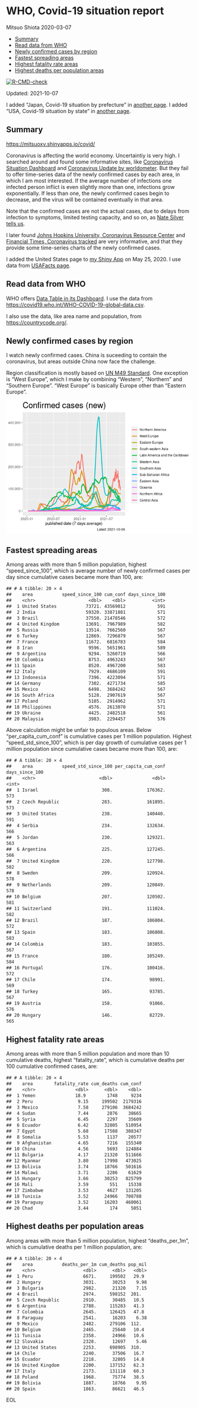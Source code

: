 WHO, Covid-19 situation report
================
Mitsuo Shiota
2020-03-07

-   [Summary](#summary)
-   [Read data from WHO](#read-data-from-who)
-   [Newly confirmed cases by region](#newly-confirmed-cases-by-region)
-   [Fastest spreading areas](#fastest-spreading-areas)
-   [Highest fatality rate areas](#highest-fatality-rate-areas)
-   [Highest deaths per population
    areas](#highest-deaths-per-population-areas)

<!-- badges: start -->

[![R-CMD-check](https://github.com/mitsuoxv/covid/workflows/R-CMD-check/badge.svg)](https://github.com/mitsuoxv/covid/actions)
<!-- badges: end -->

Updated: 2021-10-07

I added “Japan, Covid-19 situation by prefecture” in [another
page](Japan.md). I added “USA, Covid-19 situation by state” in [another
page](USA.md).

## Summary

<https://mitsuoxv.shinyapps.io/covid/>

Coronavirus is affecting the world economy. Uncertaintiy is very high. I
searched around and found some informative sites, like [Coronavirus
Situation
Dashboard](https://who.maps.arcgis.com/apps/opsdashboard/index.html#/c88e37cfc43b4ed3baf977d77e4a0667)
and [Coronavirus Update by
worldometer](https://www.worldometers.info/coronavirus/). But they fail
to offer time-series data of the newly confirmed cases by each area, in
which I am most interested. If the average number of infections one
infected person inflict is even slightly more than one, infections grow
exponentially. If less than one, the newly confirmed cases begin to
decrease, and the virus will be contained eventually in that area.

Note that the confirmed cases are not the actual cases, due to delays
from infection to symptoms, limited testing capacity, and so on, as
[Nate Silver tells
us](https://fivethirtyeight.com/features/coronavirus-case-counts-are-meaningless/).

I later found [Johns Hopkins University, Coronavirus Resource
Center](https://coronavirus.jhu.edu/) and [Financial Times, Coronavirus
tracked](https://www.ft.com/content/a26fbf7e-48f8-11ea-aeb3-955839e06441)
are very informative, and that they provide some time-series charts of
the newly confirmed cases.

I added the United States page to [my Shiny
App](https://mitsuoxv.shinyapps.io/covid/) on May 25, 2020. I use data
from [USAFacts
page](https://usafacts.org/visualizations/coronavirus-covid-19-spread-map/).

## Read data from WHO

WHO offers [Data Table in its Dashboard](https://covid19.who.int/table).
I use the data from
<https://covid19.who.int/WHO-COVID-19-global-data.csv>.

I also use the data, like area name and population, from
<https://countrycode.org/>.

## Newly confirmed cases by region

I watch newly confirmed cases. China is suceeding to contain the
coronavirus, but areas outside China now face the challenge.

Region classification is mostly based on [UN M49
Standard](https://unstats.un.org/unsd/methodology/m49/). One exception
is “West Europe”, which I make by combining “Western”, “Northern” and
“Southern Europe”. “West Europe” is basically Europe other than “Eastern
Europe”.

![](README_files/figure-gfm/chart-1.png)<!-- -->

## Fastest spreading areas

Among areas with more than 5 million population, highest
“speed\_since\_100”, which is average number of newly confirmed cases
per day since cumulative cases became more than 100, are:

    ## # A tibble: 20 × 4
    ##    area           speed_since_100 cum_conf days_since_100
    ##    <chr>                    <dbl>    <dbl>          <int>
    ##  1 United States           73721. 43569012            591
    ##  2 India                   59320. 33871881            571
    ##  3 Brazil                  37550. 21478546            572
    ##  4 United Kingdom          13691.  7967989            582
    ##  5 Russia                  13514.  7662560            567
    ##  6 Turkey                  12869.  7296879            567
    ##  7 France                  11672.  6816783            584
    ##  8 Iran                     9596.  5651961            589
    ##  9 Argentina                9294.  5260719            566
    ## 10 Colombia                 8753.  4963243            567
    ## 11 Spain                    8520.  4967200            583
    ## 12 Italy                    7929.  4686109            591
    ## 13 Indonesia                7396.  4223094            571
    ## 14 Germany                  7302.  4271734            585
    ## 15 Mexico                   6498.  3684242            567
    ## 16 South Africa             5128.  2907619            567
    ## 17 Poland                   5105.  2914962            571
    ## 18 Philippines              4576.  2613070            571
    ## 19 Ukraine                  4425.  2482518            561
    ## 20 Malaysia                 3983.  2294457            576

Above calculation might be unfair to populous areas. Below
“per\_capita\_cum\_conf” is cumulative cases per 1 million population.
Highest “speed\_std\_since\_100”, which is per day growth of cumulative
cases per 1 million population since cumulative cases became more than
100, are:

    ## # A tibble: 20 × 4
    ##    area           speed_std_since_100 per_capita_cum_conf days_since_100
    ##    <chr>                        <dbl>               <dbl>          <int>
    ##  1 Israel                        308.             176362.            573
    ##  2 Czech Republic                283.             161895.            573
    ##  3 United States                 238.             140440.            591
    ##  4 Serbia                        234.             132634.            566
    ##  5 Jordan                        230.             129321.            563
    ##  6 Argentina                     225.             127245.            566
    ##  7 United Kingdom                220.             127798.            582
    ##  8 Sweden                        209.             120924.            578
    ##  9 Netherlands                   209.             120849.            578
    ## 10 Belgium                       207.             120502.            581
    ## 11 Switzerland                   191.             111024.            582
    ## 12 Brazil                        187.             106804.            572
    ## 13 Spain                         183.             106808.            583
    ## 14 Colombia                      183.             103855.            567
    ## 15 France                        180.             105249.            584
    ## 16 Portugal                      176.             100416.            572
    ## 17 Chile                         174.              98991.            569
    ## 18 Turkey                        165.              93785.            567
    ## 19 Austria                       158.              91066.            576
    ## 20 Hungary                       146.              82729.            565

## Highest fatality rate areas

Among areas with more than 5 million population and more than 10
cumulative deaths, highest “fatality\_rate”, which is cumulative deaths
per 100 cumulative confirmed cases, are:

    ## # A tibble: 20 × 4
    ##    area        fatality_rate cum_deaths cum_conf
    ##    <chr>               <dbl>      <dbl>    <dbl>
    ##  1 Yemen               18.9        1748     9234
    ##  2 Peru                 9.15     199502  2179316
    ##  3 Mexico               7.58     279106  3684242
    ##  4 Sudan                7.44       2876    38665
    ##  5 Syria                6.45       2297    35609
    ##  6 Ecuador              6.42      32805   510954
    ##  7 Egypt                5.68      17508   308347
    ##  8 Somalia              5.53       1137    20577
    ##  9 Afghanistan          4.65       7216   155340
    ## 10 China                4.56       5693   124884
    ## 11 Bulgaria             4.17      21320   511666
    ## 12 Myanmar              3.80      17998   473025
    ## 13 Bolivia              3.74      18766   501616
    ## 14 Malawi               3.71       2286    61629
    ## 15 Hungary              3.66      30253   825799
    ## 16 Mali                 3.59        551    15338
    ## 17 Zimbabwe             3.53       4627   131205
    ## 18 Tunisia              3.52      24966   708788
    ## 19 Paraguay             3.52      16203   460061
    ## 20 Chad                 3.44        174     5051

## Highest deaths per population areas

Among areas with more than 5 million population, highest
“deaths\_per\_1m”, which is cumulative deaths per 1 million population,
are:

    ## # A tibble: 20 × 4
    ##    area           deaths_per_1m cum_deaths pop_mil
    ##    <chr>                  <dbl>      <dbl>   <dbl>
    ##  1 Peru                   6671.     199502   29.9 
    ##  2 Hungary                3031.      30253    9.98
    ##  3 Bulgaria               2982.      21320    7.15
    ##  4 Brazil                 2974.     598152  201.  
    ##  5 Czech Republic         2910.      30485   10.5 
    ##  6 Argentina              2788.     115283   41.3 
    ##  7 Colombia               2645.     126425   47.8 
    ##  8 Paraguay               2541.      16203    6.38
    ##  9 Mexico                 2482.     279106  112.  
    ## 10 Belgium                2465.      25640   10.4 
    ## 11 Tunisia                2358.      24966   10.6 
    ## 12 Slovakia               2328.      12697    5.46
    ## 13 United States          2253.     698905  310.  
    ## 14 Chile                  2240.      37506   16.7 
    ## 15 Ecuador                2218.      32805   14.8 
    ## 16 United Kingdom         2200.     137152   62.3 
    ## 17 Italy                  2173.     131118   60.3 
    ## 18 Poland                 1968.      75774   38.5 
    ## 19 Bolivia                1887.      18766    9.95
    ## 20 Spain                  1863.      86621   46.5

EOL
